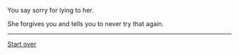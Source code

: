 You say sorry for lying to her.

She forgives you and tells you to never try that again.

----
[Start over](../reportcard.md)
